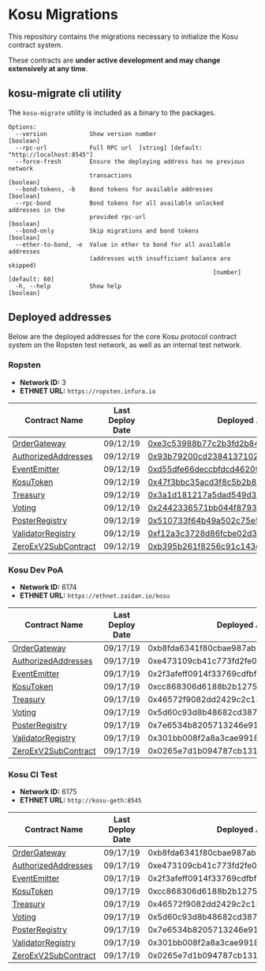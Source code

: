 # Kosu Migrations

This repository contains the migrations necessary to initialize the Kosu contract system.

These contracts are **under active development and may change extensively at any time**.

## kosu-migrate cli utility

The `kosu-migrate` utility is included as a binary to the packages.

```
Options:
  --version            Show version number                             [boolean]
  --rpc-url            Full RPC url  [string] [default: "http://localhost:8545"]
  --force-fresh        Ensure the deploying address has no previous network
                       transactions                                    [boolean]
  --bond-tokens, -b    Bond tokens for available addresses             [boolean]
  --rpc-bond           Bond tokens for all available unlocked addresses in the
                       provided rpc-url                                [boolean]
  --bond-only          Skip migrations and bond tokens                 [boolean]
  --ether-to-bond, -e  Value in ether to bond for all available addresses
                       (addresses with insufficient balance are skipped)
                                                          [number] [default: 60]
  -h, --help           Show help                                       [boolean]

```

## Deployed addresses

Below are the deployed addresses for the core Kosu protocol contract system on the Ropsten test network, as well as an internal test network.

### Ropsten

-   **Network ID:** 3
-   **ETHNET URL:** `https://ropsten.infura.io`

| Contract Name                                                                                    | Last Deploy Date | Deployed Address                                                                                                              |
| ------------------------------------------------------------------------------------------------ | ---------------- | ----------------------------------------------------------------------------------------------------------------------------- |
| [OrderGateway](../kosu-system-contracts/contracts/external/OrderGateway.sol)                     | 09/12/19         | [0xe3c53988b77c2b3fd2b847719743bdb6e1e66843](https://ropsten.etherscan.io/address/0xe3c53988b77c2b3fd2b847719743bdb6e1e66843) |
| [AuthorizedAddresses](../kosu-system-contracts/contracts/access_control/AuthorizedAddresses.sol) | 09/12/19         | [0x93b79200cd23841371024427c39c5e4cd19957c9](https://ropsten.etherscan.io/address/0x93b79200cd23841371024427c39c5e4cd19957c9) |
| [EventEmitter](../kosu-system-contracts/contracts/event/EventEmitter.sol)                        | 09/12/19         | [0xd55dfe66deccbfdcd462098c6bda59666fd9dafe](https://ropsten.etherscan.io/address/0xd55dfe66deccbfdcd462098c6bda59666fd9dafe) |
| [KosuToken](../kosu-system-contracts/contracts/lib/KosuToken.sol)                                | 09/12/19         | [0x47f3bbc35acd3f8c5b2b8948c39f23f3c6e21f5a](https://ropsten.etherscan.io/address/0x47f3bbc35acd3f8c5b2b8948c39f23f3c6e21f5a) |
| [Treasury](../kosu-system-contracts/contracts/treasury/Treasury.sol)                             | 09/12/19         | [0x3a1d181217a5dad549d398a1c17490daecdda3b4](https://ropsten.etherscan.io/address/0x3a1d181217a5dad549d398a1c17490daecdda3b4) |
| [Voting](../kosu-system-contracts/contracts/voting/Voting.sol)                                   | 09/12/19         | [0x2442336571bb044f8793fcdff0d46f65d278e376](https://ropsten.etherscan.io/address/0x2442336571bb044f8793fcdff0d46f65d278e376) |
| [PosterRegistry](../kosu-system-contracts/contracts/poster/PosterRegistry.sol)                   | 09/12/19         | [0x510733f64b49a502c75e57c9f63bd8c9f49b542c](https://ropsten.etherscan.io/address/0x510733f64b49a502c75e57c9f63bd8c9f49b542c) |
| [ValidatorRegistry](../kosu-system-contracts/contracts/validator/ValidatorRegistry.sol)          | 09/12/19         | [0xf12a3c3728d86fcbe02d34a5dbf4bb3c7dd90351](https://ropsten.etherscan.io/address/0xf12a3c3728d86fcbe02d34a5dbf4bb3c7dd90351) |
| [ZeroExV2SubContract](../kosu-system-contracts/contracts/sub-contracts/ZeroExV2SubContract.sol)  | 09/12/19         | [0xb395b261f8256c91c143ef3f74c014def1de1f39](https://ropsten.etherscan.io/address/0xb395b261f8256c91c143ef3f74c014def1de1f39) |

### Kosu Dev PoA

-   **Network ID:** 6174
-   **ETHNET URL:** `https://ethnet.zaidan.io/kosu`

| Contract Name                                                                                    | Last Deploy Date | Deployed Address                           |
| ------------------------------------------------------------------------------------------------ | ---------------- | ------------------------------------------ |
| [OrderGateway](../kosu-system-contracts/contracts/external/OrderGateway.sol)                     | 09/17/19         | 0xb8fda6341f80cbae987ab5cd00dce502097e3152 |
| [AuthorizedAddresses](../kosu-system-contracts/contracts/access_control/AuthorizedAddresses.sol) | 09/17/19         | 0xe473109cb41c773fd2fe01e83c6e51356f9585d6 |
| [EventEmitter](../kosu-system-contracts/contracts/event/EventEmitter.sol)                        | 09/17/19         | 0x2f3afeff0914f33769cdfbf3fcf870c33b26c311 |
| [KosuToken](../kosu-system-contracts/contracts/lib/KosuToken.sol)                                | 09/17/19         | 0xcc868306d6188b2b12757a7c3926042b4d3c4e29 |
| [Treasury](../kosu-system-contracts/contracts/treasury/Treasury.sol)                             | 09/17/19         | 0x46572f9082dd2429c2c138fa9483a67d4f29d423 |
| [Voting](../kosu-system-contracts/contracts/voting/Voting.sol)                                   | 09/17/19         | 0x5d60c93d8b48682cd387c8be7e9461b67ecfbea1 |
| [PosterRegistry](../kosu-system-contracts/contracts/poster/PosterRegistry.sol)                   | 09/17/19         | 0x7e6534b8205713246e91a14b462d2dbcac3ede17 |
| [ValidatorRegistry](../kosu-system-contracts/contracts/validator/ValidatorRegistry.sol)          | 09/17/19         | 0x301bb008f2a8a3cae9918743fe43428551392773 |
| [ZeroExV2SubContract](../kosu-system-contracts/contracts/sub-contracts/ZeroExV2SubContract.sol)  | 09/17/19         | 0x0265e7d1b094787cb13174e18a1cefc41279a6c9 |

### Kosu CI Test

-   **Network ID:** 6175
-   **ETHNET URL:** `http://kosu-geth:8545`

| Contract Name                                                                                    | Last Deploy Date | Deployed Address                           |
| ------------------------------------------------------------------------------------------------ | ---------------- | ------------------------------------------ |
| [OrderGateway](../kosu-system-contracts/contracts/external/OrderGateway.sol)                     | 09/17/19         | 0xb8fda6341f80cbae987ab5cd00dce502097e3152 |
| [AuthorizedAddresses](../kosu-system-contracts/contracts/access_control/AuthorizedAddresses.sol) | 09/17/19         | 0xe473109cb41c773fd2fe01e83c6e51356f9585d6 |
| [EventEmitter](../kosu-system-contracts/contracts/event/EventEmitter.sol)                        | 09/17/19         | 0x2f3afeff0914f33769cdfbf3fcf870c33b26c311 |
| [KosuToken](../kosu-system-contracts/contracts/lib/KosuToken.sol)                                | 09/17/19         | 0xcc868306d6188b2b12757a7c3926042b4d3c4e29 |
| [Treasury](../kosu-system-contracts/contracts/treasury/Treasury.sol)                             | 09/17/19         | 0x46572f9082dd2429c2c138fa9483a67d4f29d423 |
| [Voting](../kosu-system-contracts/contracts/voting/Voting.sol)                                   | 09/17/19         | 0x5d60c93d8b48682cd387c8be7e9461b67ecfbea1 |
| [PosterRegistry](../kosu-system-contracts/contracts/poster/PosterRegistry.sol)                   | 09/17/19         | 0x7e6534b8205713246e91a14b462d2dbcac3ede17 |
| [ValidatorRegistry](../kosu-system-contracts/contracts/validator/ValidatorRegistry.sol)          | 09/17/19         | 0x301bb008f2a8a3cae9918743fe43428551392773 |
| [ZeroExV2SubContract](../kosu-system-contracts/contracts/sub-contracts/ZeroExV2SubContract.sol)  | 09/17/19         | 0x0265e7d1b094787cb13174e18a1cefc41279a6c9 |
